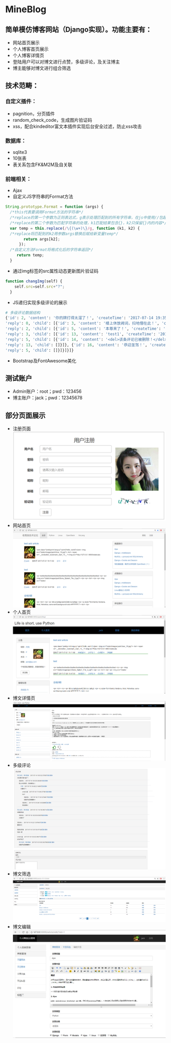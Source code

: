 # MineBlog
## 简单模仿博客网站（Django实现）。功能主要有：
* 网站首页展示
* 个人博客首页展示
* 个人博客详情页
* 登陆用户可以对博文进行点赞，多级评论，及关注博主
* 博主能够对博文进行组合筛选
## 技术范畴：
### 自定义插件：
* pagnition，分页插件
* random_check_code，生成图片验证码
* xss，配合kindeditor富文本插件实现后台安全过滤，防止xss攻击
### 数据库：
* sqlite3
* 10张表
* 表关系包含FK&M2M及自关联
### 前端相关：
* Ajax
* 自定义JS字符串的Format方法
```javascript
String.prototype.Format = function (args) {
  /*this代表要调用Format方法的字符串*/
  /*replace的第一个参数为正则表达式，g表示处理匹配到的所有字符串，在js中使用//包起来*/
  /*replace的第二个参数为匹配字符串的处理，k1匹配结果包含{}，k2只保留{}内的内容*/
  var temp = this.replace(/\{(\w+)\}/g, function (k1, k2) {
  /*replace将匹配到的k2用参数args替换后赋给新变量temp*/
        return args[k2];
      });
  /*自定义方法Format将格式化后的字符串返回*/
     return temp;
  }
```
* 通过img标签的src属性动态更新图片验证码
```javascript
function changImg(self) {
    self.src=self.src+"?";
  }
```
* JS递归实现多级评论的展示
```python
# 多级评论数据结构
{'id': 2, 'content': '你的牌打得太溜了！', 'createTime': '2017-07-14 19:35:22.579387', 'nickName': '死亡如风，常伴吾身', 'user': 'jackboy', 'site': 'jackboy', 
'reply': 0, 'child': [{'id': 3, 'content': '楼上休放阙词，扫地僧在此！', 'createTime': '2017-07-14 19:43:03.883001', 'nickName': '龙的传人', 'user': 'LeeSin', 'site': 0, 
'reply': 2, 'child': [{'id': 5, 'content': '本尊来了！', 'createTime': '2017-07-15 16:48:32.144007', 'nickName': '杰克', 'user': 'jack', 'site': 'jack', 
'reply': 3, 'child': [{'id': 13, 'content': 'test1', 'createTime': '2017-07-18 17:18:49.377891', 'nickName': 'smile大盗', 'user': 'smile', 'site': 0, 
'reply': 5, 'child': [{'id': 14, 'content': '<del>该条评论已被删除！</del>', 'createTime': '2017-07-18 17:19:16.784917', 'nickName': '龙的传人', 'user': 'LeeSin', 'site': 0, 
'reply': 13, 'child': []}]}, {'id': 16, 'content': '恭迎圣驾！', 'createTime': '2017-07-18 18:46:14.032889', 'nickName': '龙的传人', 'user': 'LeeSin', 'site': 0, 
'reply': 5, 'child': []}]}]}]}
```
* Bootstrap及FontAwesome美化

## 测试账户
* Admin账户：root；pwd：123456
* 博主账户：jack；pwd：12345678

## 部分页面展示
* 注册页面
![](https://github.com/jackupdown/MineBlog/raw/master/mdPic/register.png)
* 网站首页
![](https://github.com/jackupdown/MineBlog/raw/master/mdPic/home.png)
* 个人首页
![](https://github.com/jackupdown/MineBlog/raw/master/mdPic/phome.png)
* 博文详情页
![](https://github.com/jackupdown/MineBlog/raw/master/mdPic/details.png)
* 多级评论
![](https://github.com/jackupdown/MineBlog/raw/master/mdPic/comments.png)
* 博文筛选
![](https://github.com/jackupdown/MineBlog/raw/master/mdPic/backend.png)
* 博文编辑
![](https://github.com/jackupdown/MineBlog/raw/master/mdPic/edit.png)

